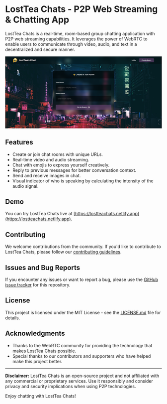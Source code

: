 # LostTea Chats - P2P Web Streaming & Chatting App

LostTea Chats is a real-time, room-based group chatting application with P2P web streaming capabilities. It leverages the power of WebRTC to enable users to communicate through video, audio, and text in a decentralized and secure manner.

![LostTea Chats Screenshot](screenshot.png)

## Features

- Create or join chat rooms with unique URLs.
- Real-time video and audio streaming.
- Chat with emojis to express yourself creatively.
- Reply to previous messages for better conversation context.
- Send and receive images in chat.
- Visual indicator of who is speaking by calculating the intensity of the audio signal.

## Demo

You can try LostTea Chats live at [https://lostteachats.netlify.app](https://lostteachats.netlify.app).

## Contributing

We welcome contributions from the community. If you'd like to contribute to LostTea Chats, please follow our [contributing guidelines](CONTRIBUTING.md).

## Issues and Bug Reports

If you encounter any issues or want to report a bug, please use the [GitHub issue tracker](https://github.com/your-username/LostTea-Chats/issues) for this repository.

## License

This project is licensed under the MIT License - see the [LICENSE.md](LICENSE.md) file for details.

## Acknowledgments

- Thanks to the WebRTC community for providing the technology that makes LostTea Chats possible.
- Special thanks to our contributors and supporters who have helped make this project better.

---

**Disclaimer:** LostTea Chats is an open-source project and not affiliated with any commercial or proprietary services. Use it responsibly and consider privacy and security implications when using P2P technologies.

Enjoy chatting with LostTea Chats!
